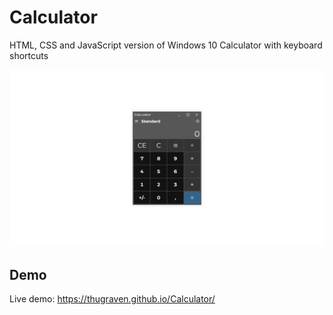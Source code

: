 # Calculator

HTML, CSS and JavaScript version of Windows 10 Calculator with keyboard shortcuts

![Calculator](/project_1.png)

## Demo

Live demo: https://thugraven.github.io/Calculator/
